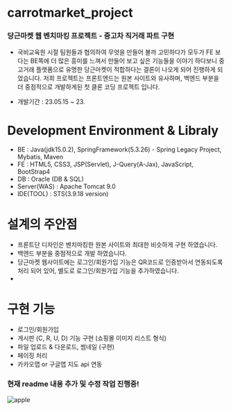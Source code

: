 # carrotmarket_project 
### 당근마켓 웹 벤치마킹 프로젝트 - 중고차 직거래 파트 구현
- 국비교육원 시절 팀원들과 협의하여 무엇을 만들어 볼까 고민하다가 모두가 FE 보다는 BE쪽에
더 많은 흥미를 느껴서 만들어 보고 싶은 기능들을 이야기 하다보니
중고거래 플랫폼으로 유명한 당근마켓이 적합하다는 결론이 나오게 되어 진행하게 되었습니다.
저희 프로젝트는 프론트엔드는 원본 사이트와 유사하며, 백엔드 부분을 더 중점적으로 개발하게된
첫 클론 코딩 프로젝트 입니다.
  
- 개발기간 : 23.05.15 ~ 23.

# Development Environment & Libraly
- BE : Java(jdk15.0.2), SpringFramework(5.3.26) - Spring Legacy Project, Mybatis, Maven
- FE : HTML5, CSS3, JSP(Servlet), J-Query(A-Jax), JavaScript, BootStrap4 
- DB : Oracle (DB & SQL)
- Server(WAS) : Apache Tomcat 9.0
- IDE(TOOL) : STS(3.9.18 version)

# 설계의 주안점
- 프론트단 디자인은 벤치마킹한 원본 사이트와 최대한 비슷하게 구현 하였습니다.
- 백엔드 부분을 중점적으로 개발 하였습니다.
- 당근마켓 웹사이트에는 로그인/회원가입 기능은 QR코드로 인증받아서 연동되도록 처리 되어 있어,
  별도로 로그인/회원가입 기능을 추가하였습니다.
- 

 


# 구현 기능
- 로그인/회원가입
- 게시판 (C, R, U, D) 기능 구현 (쇼핑몰 이미지 리스트 형식)
- 파일 업로드 & 다운로드, 썸네일 (구현)
- 페이징 처리
- 카카오맵 or 구글맵 지도 api 연동

### 현재 readme 내용 추가 및 수정 작업 진행중!
![apple](https://github.com/itrecipe/carrotmarket_project/assets/40875025/52229ff1-4182-429e-87ba-34b23c687b66)
